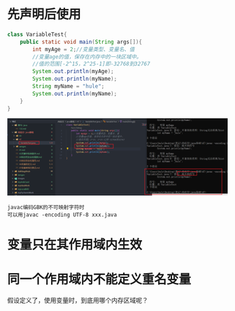 # 先声明后使用
```java
class VariableTest{
    public static void main(String args[]){
        int myAge = 2;//变量类型、变量名、值
        //变量age的值，保存在内存中的一块区域中。
        //值的范围[-2^15，2^25-1]即-32768到32767
        System.out.println(myAge);
        System.out.println(myName);
        String myName = "hule";
        System.out.println(myName);
    }
}

```
![图 1](iamges/20220903011846.png)  

```note
javac编码GBK的不可映射字符时
可以用javac -encoding UTF-8 xxx.java
```

# 变量只在其作用域内生效
# 同一个作用域内不能定义重名变量
假设定义了，使用变量时，到底用哪个内存区域呢？